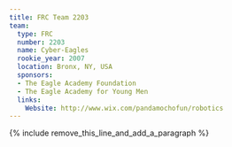 ```yaml
---
title: FRC Team 2203
team:
  type: FRC
  number: 2203
  name: Cyber-Eagles
  rookie_year: 2007
  location: Bronx, NY, USA
  sponsors:
  - The Eagle Academy Foundation
  - The Eagle Academy for Young Men
  links:
    Website: http://www.wix.com/pandamochofun/robotics
---
```


{% include remove_this_line_and_add_a_paragraph %}